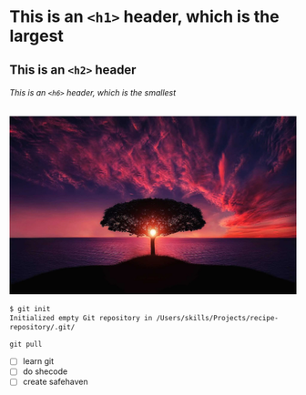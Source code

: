 # This is an `<h1>` header, which is the largest

## This is an `<h2>` header

###### This is an `<h6>` header, which is the smallest

![image of tree](/tree-736885_1280.jpg)


```
$ git init
Initialized empty Git repository in /Users/skills/Projects/recipe-repository/.git/
```

```shell
git pull 
```

- [ ] learn git
- [ ] do shecode
- [ ] create safehaven 
